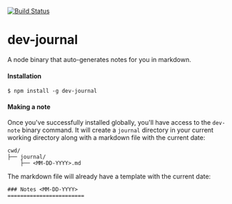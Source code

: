 [![Build Status](https://travis-ci.com/lpcruz/dev-note.svg?branch=master)](https://travis-ci.com/lpcruz/dev-note)
# dev-journal

A node binary that auto-generates notes for you in markdown. 

#### Installation

```
$ npm install -g dev-journal
```

#### Making a note

Once you've successfully installed globally, you'll have access to the `dev-note` binary command. It will create a `journal` directory in your current working directory along with a markdown file with the current date:

```
cwd/
├── journal/
    ├── <MM-DD-YYYY>.md
```

The markdown file will already have a template with the current date:

```
### Notes <MM-DD-YYYY>
========================
```